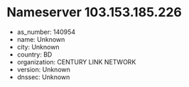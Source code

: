 # Nameserver 103.153.185.226

* as_number: 140954
* name: Unknown
* city: Unknown
* country: BD
* organization: CENTURY LINK NETWORK
* version: Unknown
* dnssec: Unknown
